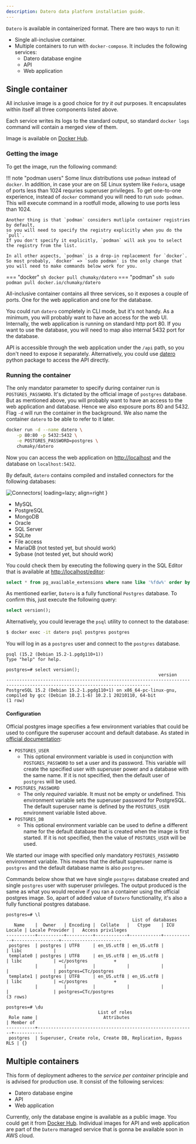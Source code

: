 ```yaml
---
description: Datero data platform installation guide.
---
```


`Datero` is available in containerized format.
There are two ways to run it:

- Single all-inclusive container.
- Multiple containers to run with `docker-compose`. It includes the following services:
    - Datero database engine
    - API
    - Web application

## Single container
All inclusive image is a good choice for _try it out_ purposes. It encapsulates within itself all three components listed above.

Each service writes its logs to the standard output, so standard `docker logs` command will contain a merged view of them.

Image is available on [Docker Hub](https://hub.docker.com/r/chumaky/datero).

### Getting the image
To get the image, run the following command:

!!! note "podman users"
    Some linux distributions use `podman` instead of `docker`.
    In addition, in case your are on SE Linux system like `Fedora`, usage of ports less than 1024 requries superuser privileges.
    To get one-to-one experience, instead of `docker` command you will need to run `sudo podman`.
    This will execute command in a rootfull mode, allowing to use ports less than 1024.

    Another thing is that `podman` considers mutliple container registries by default,
    so you will need to specify the registry explicitly when you do the `pull`.
    If you don't specify it explicitly, `podman` will ask you to select the registry from the list.

    In all other aspects, `podman` is a drop-in replacement for `docker`.
    So most probably, `docker` => `sudo podman` is the only change that you will need to make commands below work for you.


=== "docker"
    ``` sh
    docker pull chumaky/datero
    ```
=== "podman"
    ``` sh
    sudo podman pull docker.io/chumaky/datero
    ```

All-inclusive container contains all three services, so it exposes a couple of ports.
One for the web application and one for the database.

You could run `datero` completely in CLI mode, but it's not handy.
As a minimum, you will probably want to have an access for the web UI.
Internally, the web application is running on standard http port 80.
If you want to use the database, you will need to map also internal 5432 port for the database.

API is accessible through the web application under the `/api` path, so you don't need to expose it separately.
Alternatively, you could use [datero](https://pypi.org/project/datero/) python package to access the API directly.


### Running the container
The only mandator parameter to specify during container run is `POSTGRES_PASSWORD`.
It's dictated by the official image of `postgres` database.
But as mentioned above, you will probably want to have an access to the web application and database.
Hence we also exposure ports 80 and 5432.
Flag `-d` will run the container in the background.
We also name the container `datero` to be able to refer to it later.

``` sh
docker run -d --name datero \
    -p 80:80 -p 5432:5432 \
    -e POSTGRES_PASSWORD=postgres \
    chumaky/datero
```

Now you can access the web application on [http://localhost](http://localhost) and the database on `localhost:5432`.

By default, `datero` contains compiled and installed connectors for the following databases:

![Connectors](./images/connectors.jpg){ loading=lazy; align=right }

- MySQL
- PostgreSQL
- MongoDB
- Oracle
- SQL Server
- SQLite
- File access
- MariaDB (not tested yet, but should work)
- Sybase (not tested yet, but should work)

You could check them by executing the following query in the SQL Editor that is available at [http://localhost/editor](http://localhost/editor):
``` sql
select * from pg_available_extensions where name like '%fdw%' order by name;
```

As mentioned earlier, `Datero` is a fully functional `Postgres` database. To confirm this, just execute the following query:
``` sql
select version();
```

Alternatively, you could leverage the `psql` utility to connect to the database:
``` sh
$ docker exec -it datero psql postgres postgres
```

You will log in as a `postgres` user and connect to the `postgres` database.
```
psql (15.2 (Debian 15.2-1.pgdg110+1))
Type "help" for help.

postgres=# select version();
                                                          version
-----------------------------------------------------------------------------------------------------------------------------
PostgreSQL 15.2 (Debian 15.2-1.pgdg110+1) on x86_64-pc-linux-gnu, compiled by gcc (Debian 10.2.1-6) 10.2.1 20210110, 64-bit
(1 row)
```

#### Configuration
Official postgres image specifies a few environment variables that could be used to configure the superuser account and default database.
As stated in [official documentation](https://hub.docker.com/_/postgres):

- `POSTGRES_USER`
    - This optional environment variable is used in conjunction with `POSTGRES_PASSWORD` to set a user and its password.
      This variable will create the specified user with superuser power and a database with the same name.
      If it is not specified, then the default user of `postgres` will be used.
- `POSTGRES_PASSWORD`
    - The only _required_ variable.
      It must not be empty or undefined.
      This environment variable sets the superuser password for PostgreSQL.
      The default superuser name is defined by the `POSTGRES_USER` environment variable listed above.
- `POSTGRES_DB`
    - This optional environment variable can be used to define a different name
      for the default database that is created when the image is first started.
      If it is not specified, then the value of `POSTGRES_USER` will be used.


We started our image with specified only mandatory `POSTGRES_PASSWORD` environment variable.
This means that the default superuser name is `postgres` and the default database name is also `postgres`.

Commands below show that we have single `postgres` database created and single `postgres` user with superuser privileges.
The output produced is the same as what you would receive if you ran a container using the official postgres image.
So, apart of added value of `Datero` functionality, it's also a fully functional postgres database.

```
postgres=# \l
                                                List of databases
   Name    |  Owner   | Encoding |  Collate   |   Ctype    | ICU Locale | Locale Provider |   Access privileges
-----------+----------+----------+------------+------------+------------+-----------------+-----------------------
 postgres  | postgres | UTF8     | en_US.utf8 | en_US.utf8 |            | libc            |
 template0 | postgres | UTF8     | en_US.utf8 | en_US.utf8 |            | libc            | =c/postgres          +
           |          |          |            |            |            |                 | postgres=CTc/postgres
 template1 | postgres | UTF8     | en_US.utf8 | en_US.utf8 |            | libc            | =c/postgres          +
           |          |          |            |            |            |                 | postgres=CTc/postgres
(3 rows)

postgres=# \du
                                   List of roles
 Role name |                         Attributes                         | Member of
-----------+------------------------------------------------------------+-----------
 postgres  | Superuser, Create role, Create DB, Replication, Bypass RLS | {}
```


## Multiple containers
This form of deployment adheres to the _service per container_ principle and is advised for production use.
It consist of the following services:

- Datero database engine
- API
- Web application

Currently, only the database engine is available as a public image.
You could get it from [Docker Hub](https://hub.docker.com/r/chumaky/datero_engine).
Individual images for API and web application are part of the `Datero` managed service that is gonna be available soon in AWS cloud.